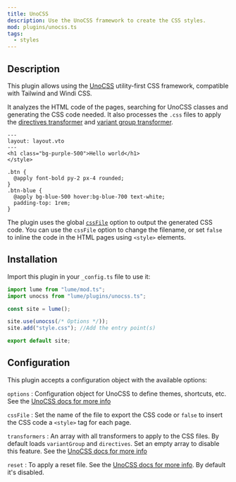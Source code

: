 ```yaml
---
title: UnoCSS
description: Use the UnoCSS framework to create the CSS styles.
mod: plugins/unocss.ts
tags:
  - styles
---
```


## Description

This plugin allows using the [UnoCSS](https://unocss.dev/) utility-first CSS
framework, compatible with Tailwind and Windi CSS.

It analyzes the HTML code of the pages, searching for UnoCSS classes and
generating the CSS code needed. It also processes the `.css` files to apply the
[directives transformer](https://unocss.dev/transformers/directives) and
[variant group transformer](https://unocss.dev/transformers/variant-group).

<lume-code>

```vento{title=hello.vto}
---
layout: layout.vto
---
<h1 class="bg-purple-500">Hello world</h1>
</style>
```

```css{title=styles.css}
.btn {
  @apply font-bold py-2 px-4 rounded;
}
.btn-blue {
  @apply bg-blue-500 hover:bg-blue-700 text-white;
  padding-top: 1rem;
}
```

</lume-code>

The plugin uses the global
[`cssFile`](../docs/configuration/config-file.md#cssfile) option to output the
generated CSS code. You can use the `cssFile` option to change the filename, or
set `false` to inline the code in the HTML pages using `<style>` elements.

## Installation

Import this plugin in your `_config.ts` file to use it:

```js
import lume from "lume/mod.ts";
import unocss from "lume/plugins/unocss.ts";

const site = lume();

site.use(unocss(/* Options */));
site.add("style.css"); //Add the entry point(s)

export default site;
```

## Configuration

This plugin accepts a configuration object with the available options:

<!-- deno-fmt-ignore-start -->

`options` : Configuration object for UnoCSS to define themes, shortcuts, etc.
See the [UnoCSS docs for more info](https://unocss.dev/guide/config-file)

`cssFile` : Set the name of the file to export the CSS code or `false` to insert
the CSS code a `<style>` tag for each page.

`transformers` : An array with all transformers to apply to the CSS files. By
default loads `variantGroup` and `directives`. Set an empty array to disable
this feature. See the
[UnoCSS docs for more info](https://unocss.dev/config/transformers)

`reset` : To apply a reset file. See the
[UnoCSS docs for more info](https://unocss.dev/guide/style-reset). By default
it's disabled.
